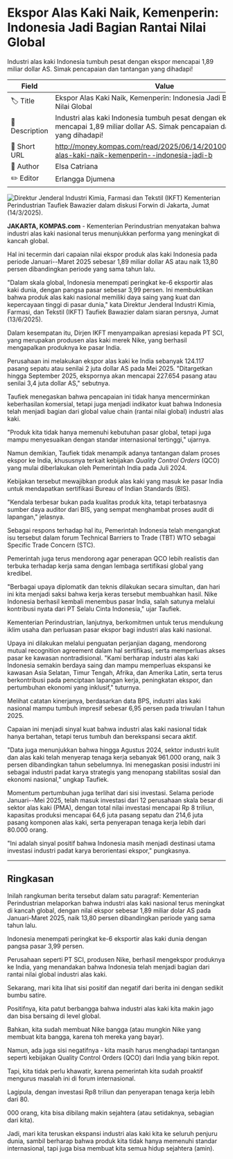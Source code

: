 # Ekspor Alas Kaki Naik, Kemenperin: Indonesia Jadi Bagian Rantai Nilai Global

Industri alas kaki Indonesia tumbuh pesat dengan ekspor mencapai 1,89 miliar dollar AS. Simak pencapaian dan tantangan yang dihadapi!

| Field         | Value                                                       |
|---------------|-------------------------------------------------------------|
| 🏷️ Title       | Ekspor Alas Kaki Naik, Kemenperin: Indonesia Jadi Bagian Rantai Nilai Global |
| 📝 Description | Industri alas kaki Indonesia tumbuh pesat dengan ekspor mencapai 1,89 miliar dollar AS. Simak pencapaian dan tantangan yang dihadapi! |
| 🔗 Short URL   | http://money.kompas.com/read/2025/06/14/201000026/ekspor-alas-kaki-naik-kemenperin--indonesia-jadi-b |
| 👤 Author      | Elsa Catriana |
| ✏️ Editor      | Erlangga Djumena |

![Direktur Jenderal Industri Kimia, Farmasi dan Tekstil (IKFT) Kementerian Perindustrian Taufiek Bawazier dalam diskusi Forwin di Jakarta, Jumat (14/3/2025). ](https://asset.kompas.com/crops/EcCiuZW93xFc5M17Y1xrQUxiPr4=/0x0:0x0/750x500/data/photo/2025/03/15/67d4677ed5836.jpg)

**JAKARTA, KOMPAS.com** - Kementerian Perindustrian menyatakan bahwa industri alas kaki nasional terus menunjukkan performa yang meningkat di kancah global.

Hal ini tecermin dari capaian nilai ekspor produk alas kaki Indonesia pada periode Januari--Maret 2025 sebesar 1,89 miliar dollar AS atau naik 13,80 persen dibandingkan periode yang sama tahun lalu.

"Dalam skala global, Indonesia menempati peringkat ke-6 eksportir alas kaki dunia, dengan pangsa pasar sebesar 3,99 persen. Ini membuktikan bahwa produk alas kaki nasional memiliki daya saing yang kuat dan kepercayaan tinggi di pasar dunia," kata Direktur Jenderal Industri Kimia, Farmasi, dan Tekstil (IKFT) Taufiek Bawazier dalam siaran persnya, Jumat (13/6/2025).

Dalam kesempatan itu, Dirjen IKFT menyampaikan apresiasi kepada PT SCI, yang merupakan produsen alas kaki merek Nike, yang berhasil mengapalkan produknya ke pasar India.

Perusahaan ini melakukan ekspor alas kaki ke India sebanyak 124.117 pasang sepatu atau senilai 2 juta dollar AS pada Mei 2025. "Ditargetkan hingga September 2025, ekspornya akan mencapai 227.654 pasang atau senilai 3,4 juta dollar AS," sebutnya.

Taufiek menegaskan bahwa pencapaian ini tidak hanya mencerminkan keberhasilan komersial, tetapi juga menjadi indikator kuat bahwa Indonesia telah menjadi bagian dari global value chain (rantai nilai global) industri alas kaki.

"Produk kita tidak hanya memenuhi kebutuhan pasar global, tetapi juga mampu menyesuaikan dengan standar internasional tertinggi," ujarnya.

Namun demikian, Taufiek tidak menampik adanya tantangan dalam proses ekspor ke India, khususnya terkait kebijakan *Quality Control Orders* (QCO) yang mulai diberlakukan oleh Pemerintah India pada Juli 2024.

Kebijakan tersebut mewajibkan produk alas kaki yang masuk ke pasar India untuk mendapatkan sertifikasi Bureau of Indian Standards (BIS).

"Kendala terbesar bukan pada kualitas produk kita, tetapi terbatasnya sumber daya auditor dari BIS, yang sempat menghambat proses audit di lapangan," jelasnya.

Sebagai respons terhadap hal itu, Pemerintah Indonesia telah mengangkat isu tersebut dalam forum Technical Barriers to Trade (TBT) WTO sebagai Specific Trade Concern (STC).

Pemerintah juga terus mendorong agar penerapan QCO lebih realistis dan terbuka terhadap kerja sama dengan lembaga sertifikasi global yang kredibel.

"Berbagai upaya diplomatik dan teknis dilakukan secara simultan, dan hari ini kita menjadi saksi bahwa kerja keras tersebut membuahkan hasil. Nike Indonesia berhasil kembali menembus pasar India, salah satunya melalui kontribusi nyata dari PT Selalu Cinta Indonesia," ujar Taufiek.

Kementerian Perindustrian, lanjutnya, berkomitmen untuk terus mendukung iklim usaha dan perluasan pasar ekspor bagi industri alas kaki nasional.

Upaya ini dilakukan melalui penguatan perjanjian dagang, mendorong mutual recognition agreement dalam hal sertifikasi, serta memperluas akses pasar ke kawasan nontradisional. "Kami berharap industri alas kaki Indonesia semakin berdaya saing dan mampu memperluas ekspansi ke kawasan Asia Selatan, Timur Tengah, Afrika, dan Amerika Latin, serta terus berkontribusi pada penciptaan lapangan kerja, peningkatan ekspor, dan pertumbuhan ekonomi yang inklusif," tuturnya.

Melihat catatan kinerjanya, berdasarkan data BPS, industri alas kaki nasional mampu tumbuh impresif sebesar 6,95 persen pada triwulan I tahun 2025.

Capaian ini menjadi sinyal kuat bahwa industri alas kaki nasional tidak hanya bertahan, tetapi terus tumbuh dan berekspansi secara aktif.

"Data juga menunjukkan bahwa hingga Agustus 2024, sektor industri kulit dan alas kaki telah menyerap tenaga kerja sebanyak 961.000 orang, naik 3 persen dibandingkan tahun sebelumnya. Ini menegaskan posisi industri ini sebagai industri padat karya strategis yang menopang stabilitas sosial dan ekonomi nasional," ungkap Taufiek.

Momentum pertumbuhan juga terlihat dari sisi investasi. Selama periode Januari--Mei 2025, telah masuk investasi dari 12 perusahaan skala besar di sektor alas kaki (PMA), dengan total nilai investasi mencapai Rp 8 triliun, kapasitas produksi mencapai 64,6 juta pasang sepatu dan 214,6 juta pasang komponen alas kaki, serta penyerapan tenaga kerja lebih dari 80.000 orang.

"Ini adalah sinyal positif bahwa Indonesia masih menjadi destinasi utama investasi industri padat karya berorientasi ekspor," pungkasnya.

---
## Ringkasan

Inilah rangkuman berita tersebut dalam satu paragraf: Kementerian Perindustrian melaporkan bahwa industri alas kaki nasional terus meningkat di kancah global, dengan nilai ekspor sebesar 1,89 miliar dolar AS pada Januari-Maret 2025, naik 13,80 persen dibandingkan periode yang sama tahun lalu.

 Indonesia menempati peringkat ke-6 eksportir alas kaki dunia dengan pangsa pasar 3,99 persen.

 Perusahaan seperti PT SCI, produsen Nike, berhasil mengekspor produknya ke India, yang menandakan bahwa Indonesia telah menjadi bagian dari rantai nilai global industri alas kaki.



Sekarang, mari kita lihat sisi positif dan negatif dari berita ini dengan sedikit bumbu satire.

 Positifnya, kita patut berbangga bahwa industri alas kaki kita makin jago dan bisa bersaing di level global.

 Bahkan, kita sudah membuat Nike bangga (atau mungkin Nike yang membuat kita bangga, karena toh mereka yang bayar).

 Namun, ada juga sisi negatifnya - kita masih harus menghadapi tantangan seperti kebijakan Quality Control Orders (QCO) dari India yang bikin repot.

 Tapi, kita tidak perlu khawatir, karena pemerintah kita sudah proaktif mengurus masalah ini di forum internasional.

 Lagipula, dengan investasi Rp8 triliun dan penyerapan tenaga kerja lebih dari 80.

000 orang, kita bisa dibilang makin sejahtera (atau setidaknya, sebagian dari kita).

 Jadi, mari kita teruskan ekspansi industri alas kaki kita ke seluruh penjuru dunia, sambil berharap bahwa produk kita tidak hanya memenuhi standar internasional, tapi juga bisa membuat kita semua hidup sejahtera (amin).
